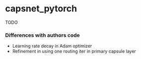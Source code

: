 # capsnet_pytorch

TODO

### Differences with authors code

* Learning rate decay in Adam optimizer
* Refinement in using one routing iter in primary capsule layer


